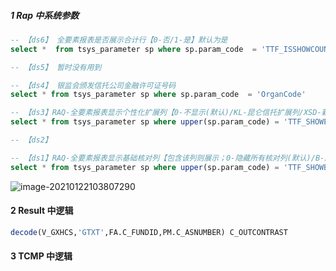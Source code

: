 ##### 1 Rap 中系统参数

```sql
-- 【ds6】 全要素报表是否展示合计行【0-否/1-是】默认为是  
select *  from tsys_parameter sp where sp.param_code  = 'TTF_ISSHOWCOUNTROW';

-- 【ds5】 暂时没有用到

-- 【ds4】 银监会颁发信托公司金融许可证号码
select * from tsys_parameter sp where sp.param_code  = 'OrganCode'

-- 【ds3】RAQ-全要素报表显示个性化扩展列【0-不显示(默认)/KL-昆仑信托扩展列/XSD-新时代信托扩展列/SD-山东信托扩展列】
select * from tsys_parameter sp where upper(sp.param_code) = 'TTF_SHOWEXTENDCOLS';

-- 【ds2】

-- 【ds1】RAQ-全要素报表显示基础核对列【包含该列则展示；0-隐藏所有核对列(默认)/B-所属部门/C-项目代码/D-合同代码/E-信托会计/F-账套编号/G-主产品代码/H-运营经理】
select * from tsys_parameter sp where upper(sp.param_code) = 'TTF_SHOWBASISCOLS';
```

![image-20210122103807290](https://gitee.com/ZXiangC/picture/raw/master/img/image-20210122103807290.png)

#### 2 Result 中逻辑

```sql
decode(V_GXHCS,'GTXT',FA.C_FUNDID,PM.C_ASNUMBER) C_OUTCONTRAST
```

#### 3 TCMP 中逻辑

```

```

